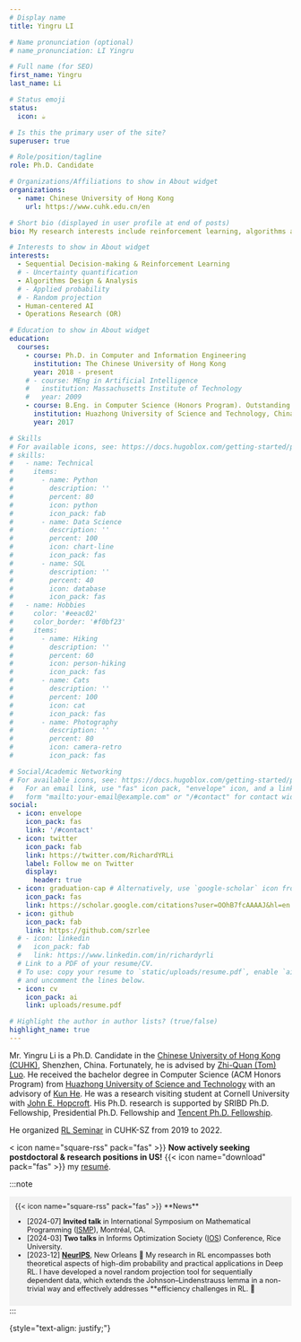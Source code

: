 ```yaml
---
# Display name
title: Yingru LI

# Name pronunciation (optional)
# name_pronunciation: LI Yingru 

# Full name (for SEO)
first_name: Yingru
last_name: Li

# Status emoji
status:
  icon: ☕️

# Is this the primary user of the site?
superuser: true

# Role/position/tagline
role: Ph.D. Candidate

# Organizations/Affiliations to show in About widget
organizations:
  - name: Chinese University of Hong Kong
    url: https://www.cuhk.edu.cn/en

# Short bio (displayed in user profile at end of posts)
bio: My research interests include reinforcement learning, algorithms and theory.

# Interests to show in About widget
interests:
  - Sequential Decision-making & Reinforcement Learning
  # - Uncertainty quantification
  - Algorithms Design & Analysis
  # - Applied probability
  # - Random projection
  - Human-centered AI
  - Operations Research (OR)

# Education to show in About widget
education:
  courses:
    - course: Ph.D. in Computer and Information Engineering
      institution: The Chinese University of Hong Kong
      year: 2018 - present
    # - course: MEng in Artificial Intelligence
    #   institution: Massachusetts Institute of Technology
    #   year: 2009
    - course: B.Eng. in Computer Science (Honors Program). Outstanding Graduate
      institution: Huazhong University of Science and Technology, China
      year: 2017

# Skills
# For available icons, see: https://docs.hugoblox.com/getting-started/page-builder/#icons
# skills:
#   - name: Technical
#     items:
#       - name: Python
#         description: ''
#         percent: 80
#         icon: python
#         icon_pack: fab
#       - name: Data Science
#         description: ''
#         percent: 100
#         icon: chart-line
#         icon_pack: fas
#       - name: SQL
#         description: ''
#         percent: 40
#         icon: database
#         icon_pack: fas
#   - name: Hobbies
#     color: '#eeac02'
#     color_border: '#f0bf23'
#     items:
#       - name: Hiking
#         description: ''
#         percent: 60
#         icon: person-hiking
#         icon_pack: fas
#       - name: Cats
#         description: ''
#         percent: 100
#         icon: cat
#         icon_pack: fas
#       - name: Photography
#         description: ''
#         percent: 80
#         icon: camera-retro
#         icon_pack: fas

# Social/Academic Networking
# For available icons, see: https://docs.hugoblox.com/getting-started/page-builder/#icons
#   For an email link, use "fas" icon pack, "envelope" icon, and a link in the
#   form "mailto:your-email@example.com" or "/#contact" for contact widget.
social:
  - icon: envelope
    icon_pack: fas
    link: '/#contact'
  - icon: twitter
    icon_pack: fab
    link: https://twitter.com/RichardYRLi
    label: Follow me on Twitter
    display:
      header: true
  - icon: graduation-cap # Alternatively, use `google-scholar` icon from `ai` icon pack
    icon_pack: fas
    link: https://scholar.google.com/citations?user=OOhB7fcAAAAJ&hl=en
  - icon: github
    icon_pack: fab
    link: https://github.com/szrlee
  # - icon: linkedin
  #   icon_pack: fab
  #   link: https://www.linkedin.com/in/richardyrli
  # Link to a PDF of your resume/CV.
  # To use: copy your resume to `static/uploads/resume.pdf`, enable `ai` icons in `params.yaml`,
  # and uncomment the lines below.
  - icon: cv
    icon_pack: ai
    link: uploads/resume.pdf

# Highlight the author in author lists? (true/false)
highlight_name: true
---
```


Mr. Yingru Li is a Ph.D. Candidate in the [Chinese University of Hong Kong (CUHK)](https://www.cuhk.edu.cn/en), Shenzhen, China.
Fortunately, he is advised by [Zhi-Quan (Tom) Luo](https://scholar.google.com/citations?user=dW3gcXoAAAAJ&hl=en).
He received the bachelor degree in Computer Science (ACM Honors Program) from [Huazhong University of Science and Technology](http://english.cs.hust.edu.cn/) with an advisory of [Kun He](http://faculty.hust.edu.cn/hekun/en/).
He was a research visiting student at Cornell University with [John E. Hopcroft](http://www.cs.cornell.edu/jeh/).
His Ph.D. research is supported by SRIBD Ph.D. Fellowship, Presidential Ph.D. Fellowship and [Tencent Ph.D. Fellowship](https://ai.tencent.com/ailab/en/index).

He organized [RL Seminar](https://rlseminar.github.io/) in CUHK-SZ from 2019 to 2022.

< icon name="square-rss" pack="fas" >}} **Now actively seeking postdoctoral & research positions in US!** {{< icon name="download" pack="fas" >}} my [resumé](uploads/resume.pdf).
 <!-- [cards](uploads/personal/Yingru_Cards_phd_candidates.pdf). -->

:::note
<div style="background-color: #f2f2f2; padding: 10px; font-size: 90%;">
{{< icon name="square-rss" pack="fas" >}} **News**

- [2024-07] **Invited talk** in International Symposium on Mathematical Programming ([ISMP](http://ismp2024.gerad.ca)), Montréal, CA.
- [2024-03] **Two talks** in Informs Optimization Society ([IOS](https://ios2024.rice.edu)) Conference, Rice University.
- [2023-12] **[NeurIPS](https://neurips.cc)**, New Orleans 🚀 My research in RL encompasses both theoretical aspects of high-dim probability and practical applications in Deep RL. I have developed a novel random projection tool for sequentially dependent data, which extends the Johnson–Lindenstrauss lemma in a non-trivial way and effectively addresses **efficiency challenges in RL. 🚀
</div>
:::

{style="text-align: justify;"}